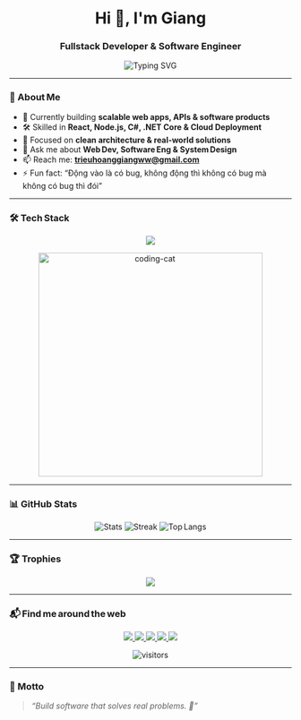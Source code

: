 <h1 align="center">Hi 👋, I'm Giang</h1>
<h3 align="center">Fullstack Developer & Software Engineer</h3>

<p align="center">
  <img
    src="https://readme-typing-svg.demolab.com?font=Fira+Code&size=28&duration=3500&pause=800&color=F75C7E&center=true&vCenter=true&width=600&height=45&lines=Turning+Ideas+into+Software;Passionate+about+Web+%26+API+Development;Always+learning+and+growing"
    alt="Typing SVG"
  />
</p>

---

### 🚀 About Me
- 🔭 Currently building **scalable web apps, APIs & software products**
- 🛠️ Skilled in **React, Node.js, C#, .NET Core & Cloud Deployment**
- 🎯 Focused on **clean architecture & real‑world solutions**
- 💬 Ask me about **Web Dev, Software Eng & System Design**
- 📫 Reach me: **trieuhoanggiangww@gmail.com**
- ⚡ Fun fact: “Động vào là có bug, không động thì không có bug mà không có bug thì đói”

---

### 🛠️ Tech Stack
<p align="center">
  <img src="https://skillicons.dev/icons?i=html,css,js,react,nodejs,express,mongodb,csharp,dotnet,azure,git,github,mysql,sqlserver,docker" />
</p>

<!-- Fun coding GIF -->
<p align="center">
  <img src="https://media.giphy.com/media/LMcB8XospGZO8UQq87/giphy.gif" width="400" alt="coding-cat" />
</p>

---

### 📊 GitHub Stats
<p align="center">
  <img src="https://github-readme-stats.vercel.app/api?username=trieuhoanggiangww&show_icons=true&theme=tokyonight" alt="Stats" />
  <img src="https://github-readme-streak-stats.herokuapp.com?user=trieuhoanggiangww&theme=tokyonight" alt="Streak" />
  <img src="https://github-readme-stats.vercel.app/api/top-langs/?username=trieuhoanggiangww&layout=compact&theme=tokyonight" alt="Top Langs" />
</p>

---

### 🏆 Trophies
<p align="center">
  <img src="https://github-profile-trophy.vercel.app/?username=trieuhoanggiangww&theme=onedark&no-frame=true&row=1&column=6" />
</p>

---

### 📬 Find me around the web
<p align="center">
  <a href="https://www.linkedin.com/in/giang-tri%E1%BB%87u-a29127273/" target="_blank">
    <img src="https://img.shields.io/badge/LinkedIn-%230A66C2.svg?style=for-the-badge&logo=linkedin&logoColor=white" />
  </a>
  <a href="https://github.com/trieuhoanggiangww" target="_blank">
    <img src="https://img.shields.io/badge/GitHub-%23181717.svg?style=for-the-badge&logo=github&logoColor=white" />
  </a>
  <a href="https://www.instagram.com/_g0dd4mnitt/" target="_blank">
    <img src="https://img.shields.io/badge/Instagram-%23E4405F.svg?style=for-the-badge&logo=instagram&logoColor=white" />
  </a>
  <a href="https://www.facebook.com/dungkhumngu/" target="_blank">
    <img src="https://img.shields.io/badge/Facebook-%231877F2.svg?style=for-the-badge&logo=facebook&logoColor=white" />
  </a>
  <a href="mailto:trieuhoanggiangww@gmail.com">
    <img src="https://img.shields.io/badge/Gmail-%23D14836.svg?style=for-the-badge&logo=gmail&logoColor=white" />
  </a>
</p>

<p align="center">
  <img src="https://komarev.com/ghpvc/?username=trieuhoanggiangww&style=flat-square&color=F75C7E" alt="visitors"/>
</p>

---

### 🎯 Motto
> *“Build software that solves real problems. 🚀”*
